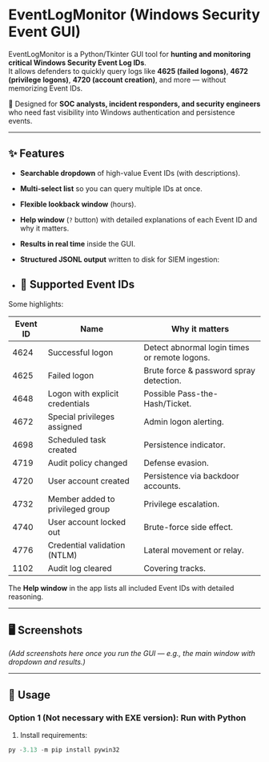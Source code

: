 # EventLogMonitor (Windows Security Event GUI)

EventLogMonitor is a Python/Tkinter GUI tool for **hunting and monitoring critical Windows Security Event Log IDs**.  
It allows defenders to quickly query logs like **4625 (failed logons)**, **4672 (privilege logons)**, **4720 (account creation)**, and more — without memorizing Event IDs.

🚨 Designed for **SOC analysts, incident responders, and security engineers** who need fast visibility into Windows authentication and persistence events.

---

## ✨ Features

- **Searchable dropdown** of high-value Event IDs (with descriptions).
- **Multi-select list** so you can query multiple IDs at once.
- **Flexible lookback window** (hours).
- **Help window** (`?` button) with detailed explanations of each Event ID and why it matters.
- **Results in real time** inside the GUI.
- **Structured JSONL output** written to disk for SIEM ingestion:

- ## 🔑 Supported Event IDs

Some highlights:

| Event ID | Name | Why it matters |
|----------|------|----------------|
| 4624 | Successful logon | Detect abnormal login times or remote logons. |
| 4625 | Failed logon | Brute force & password spray detection. |
| 4648 | Logon with explicit credentials | Possible Pass-the-Hash/Ticket. |
| 4672 | Special privileges assigned | Admin logon alerting. |
| 4698 | Scheduled task created | Persistence indicator. |
| 4719 | Audit policy changed | Defense evasion. |
| 4720 | User account created | Persistence via backdoor accounts. |
| 4732 | Member added to privileged group | Privilege escalation. |
| 4740 | User account locked out | Brute-force side effect. |
| 4776 | Credential validation (NTLM) | Lateral movement or relay. |
| 1102 | Audit log cleared | Covering tracks. |

The **Help window** in the app lists all included Event IDs with detailed reasoning.

---

## 🖥️ Screenshots

*(Add screenshots here once you run the GUI — e.g., the main window with dropdown and results.)*

---

## 🚀 Usage

### Option 1 (Not necessary with EXE version): Run with Python
1. Install requirements:
 ```powershell
 py -3.13 -m pip install pywin32
